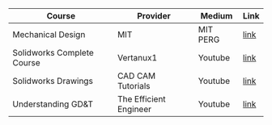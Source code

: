 | Course | Provider  | Medium | Link |
|---------|--------|-----------------|-----------------|
|Mechanical Design | MIT |MIT PERG|[link](https://pergatory.mit.edu/resources/fundamentals.html)|
|Solidworks Complete Course|Vertanux1|Youtube|[link](https://www.youtube.com/watch?v=8lHEizPf-wY)|
|Solidworks Drawings|CAD CAM Tutorials|Youtube|[link](https://www.youtube.com/playlist?list=PLRhna5_X7uWu6OpxkgrOVuAe1y7Io5fto)|
|Understanding GD&T|The Efficient Engineer|Youtube|[link](https://www.youtube.com/watch?v=G7wnGeR_69k)|
